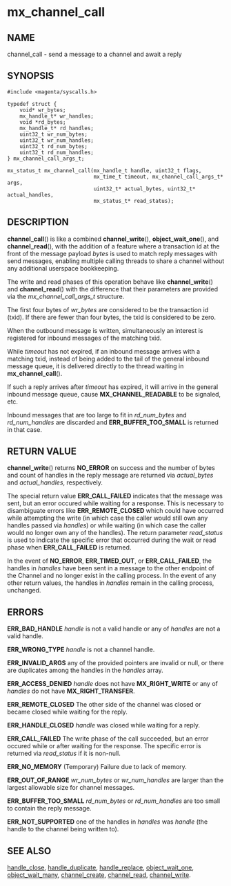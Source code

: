 # mx_channel_call

## NAME

channel_call - send a message to a channel and await a reply

## SYNOPSIS

```
#include <magenta/syscalls.h>

typedef struct {
    void* wr_bytes;
    mx_handle_t* wr_handles;
    void *rd_bytes;
    mx_handle_t* rd_handles;
    uint32_t wr_num_bytes;
    uint32_t wr_num_handles;
    uint32_t rd_num_bytes;
    uint32_t rd_num_handles;
} mx_channel_call_args_t;

mx_status_t mx_channel_call(mx_handle_t handle, uint32_t flags,
                            mx_time_t timeout, mx_channel_call_args_t* args,
                            uint32_t* actual_bytes, uint32_t* actual_handles,
                            mx_status_t* read_status);
```

## DESCRIPTION

**channel_call**() is like a combined **channel_write**(), **object_wait_one**(),
and **channel_read**(), with the addition of a feature where a transaction id at
the front of the message payload *bytes* is used to match reply messages with send
messages, enabling multiple calling threads to share a channel without any additional
userspace bookkeeping.

The write and read phases of this operation behave like **channel_write**() and
**channel_read**() with the difference that their parameters are provided via the
*mx_channel_call_args_t* structure.

The first four bytes of *wr_bytes* are considered to be the transaction id (txid).
If there are fewer than four bytes, the txid is considered to be zero.

When the outbound message is written, simultaneously an interest is registered
for inbound messages of the matching txid.

While *timeout* has not expired, if an inbound message arrives with a matching txid,
instead of being added to the tail of the general inbound message queue, it is delivered
directly to the thread waiting in **mx_channel_call**().

If such a reply arrives after *timeout* has expired, it will arrive in the general
inbound message queue, cause **MX_CHANNEL_READABLE** to be signaled, etc.

Inbound messages that are too large to fit in *rd_num_bytes* and *rd_num_handles*
are discarded and **ERR_BUFFER_TOO_SMALL** is returned in that case.


## RETURN VALUE

**channel_write**() returns **NO_ERROR** on success and the number of bytes and
count of handles in the reply message are returned via *actual_bytes* and
*actual_handles*, respectively.

The special return value **ERR_CALL_FAILED** indicates that the message was
sent, but an error occured while waiting for a response.  This is necessary
to disambiguate errors like **ERR_REMOTE_CLOSED** which could have occurred
while attempting the write (in which case the caller would still own any handles
passed via *handles*) or while waiting (in which case the caller would no longer
own any of the handles).  The return parameter *read_status* is used to indicate
the specific error that occurred during the wait or read phase when **ERR_CALL_FAILED**
is returned.

In the event of **NO_ERROR**, **ERR_TIMED_OUT**, or **ERR_CALL_FAILED**, the
handles in *handles* have been sent in a message to the other endpoint of the
Channel and no longer exist in the calling process.  In the event of any other
return values, the handles in *handles* remain in the calling process, unchanged.

## ERRORS

**ERR_BAD_HANDLE**  *handle* is not a valid handle or any of *handles*
are not a valid handle.

**ERR_WRONG_TYPE**  *handle* is not a channel handle.

**ERR_INVALID_ARGS**  any of the provided pointers are invalid or null,
or there are duplicates among the handles in the *handles* array.

**ERR_ACCESS_DENIED**  *handle* does not have **MX_RIGHT_WRITE** or
any of *handles* do not have **MX_RIGHT_TRANSFER**.

**ERR_REMOTE_CLOSED**  The other side of the channel was closed or became
closed while waiting for the reply.

**ERR_HANDLE_CLOSED**  *handle* was closed while waiting for a reply.

**ERR_CALL_FAILED**  The write phase of the call succeeded, but an error occured
while or after waiting for the response.  The specific error is returned via
*read_status* if it is non-null.

**ERR_NO_MEMORY**  (Temporary) Failure due to lack of memory.

**ERR_OUT_OF_RANGE**  *wr_num_bytes* or *wr_num_handles* are larger than the
largest allowable size for channel messages.

**ERR_BUFFER_TOO_SMALL**  *rd_num_bytes* or *rd_num_handles* are too small
to contain the reply message.

**ERR_NOT_SUPPORTED**  one of the handles in *handles* was *handle*
(the handle to the channel being written to).

## SEE ALSO

[handle_close](handle_close.md),
[handle_duplicate](handle_duplicate.md),
[handle_replace](handle_replace.md),
[object_wait_one](object_wait_one.md),
[object_wait_many](object_wait_many.md),
[channel_create](channel_create.md),
[channel_read](channel_read.md),
[channel_write](channel_write.md).
